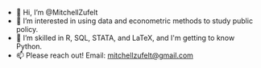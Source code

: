 - 👋 Hi, I’m @MitchellZufelt
- 👀 I’m interested in using data and econometric methods to study public policy.
- 🌱 I’m skilled in R, SQL, STATA, and LaTeX, and I'm getting to know Python. 
- 📫 Please reach out! Email: mitchellzufelt@gmail.com

<!---
MitchellZufelt/MitchellZufelt is a ✨ special ✨ repository because its `README.md` (this file) appears on your GitHub profile.
You can click the Preview link to take a look at your changes.
--->
